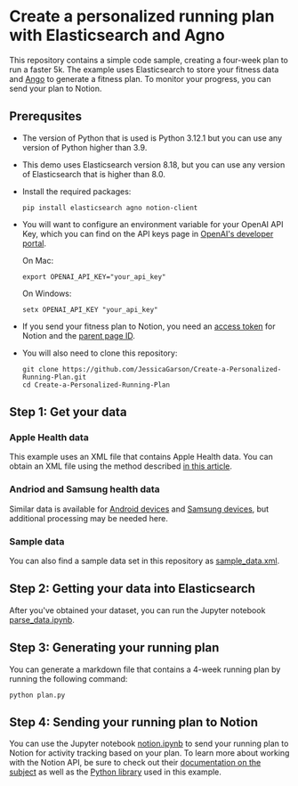 # Create a personalized running plan with Elasticsearch and Agno

This repository contains a simple code sample, creating a four-week plan to run a faster 5k. The example uses Elasticsearch to store your fitness data and [Ango](https://github.com/agno-agi/agno) to generate a fitness plan. To monitor your progress, you can send your plan to Notion.

## Prerequsites

- The version of Python that is used is Python 3.12.1 but you can use any version of Python higher than 3.9.
- This demo uses Elasticsearch version 8.18, but you can use any version of Elasticsearch that is higher than 8.0.
- Install the required packages:

    ```
    pip install elasticsearch agno notion-client
    ```
- You will want to configure an environment variable for your OpenAI API Key, which you can find on the API keys page in [OpenAI's developer portal](https://platform.openai.com/api-keys).

    On Mac: 

    ```
    export OPENAI_API_KEY="your_api_key"
    ```

    
    On Windows:

    ```
    setx OPENAI_API_KEY "your_api_key"
    ```
- If you send your fitness plan to Notion, you need an [access token](https://developers.notion.com/docs/authorization) for Notion and the [parent page ID](https://developers.notion.com/docs/working-with-page-content).
- You will also need to clone this repository: 

    ```
    git clone https://github.com/JessicaGarson/Create-a-Personalized-Running-Plan.git
    cd Create-a-Personalized-Running-Plan
    ```

## Step 1: Get your data

### Apple Health data
This example uses an XML file that contains Apple Health data. You can obtain an XML file using the method described [in this article](https://support.apple.com/guide/iphone/share-your-health-data-iph5ede58c3d/ios).

### Andriod and Samsung health data
Similar data is available for [Android devices](https://developer.android.com/health-and-fitness/guides/health-connect) and [Samsung devices](https://developer.samsung.com/health/blog/en/accessing-samsung-health-data-through-health-connect), but additional processing may be needed here.

### Sample data
You can also find a sample data set in this repository as [sample_data.xml](sample_data.xml).


## Step 2: Getting your data into Elasticsearch
After you've obtained your dataset, you can run the Jupyter notebook [parse_data.ipynb](parse_data.ipynb).

## Step 3: Generating your running plan
You can generate a markdown file that contains a 4-week running plan by running the following command:

```
python plan.py
```

## Step 4: Sending your running plan to Notion
You can use the Jupyter notebook [notion.ipynb](notion.ipynb) to send your running plan to Notion for activity tracking based on your plan. To learn more about working with the Notion API, be sure to check out their [documentation on the subject](https://developers.notion.com/reference/intro) as well as the [Python library](https://pypi.org/project/notion-client/) used in this example.
